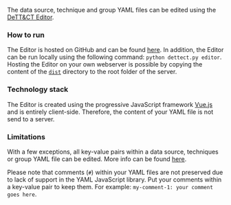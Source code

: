 The data source, technique and group YAML files can be edited using the [DeTT&CT Editor](https://rabobankcdc.github.io/dettect-editor).

### How to run
The Editor is hosted on GitHub and can be found [here](https://rabobankcdc.github.io/dettect-editor). In addition, the Editor can be run locally using the following command: `python dettect.py editor`. Hosting the Editor on your own webserver is possible by copying the content of the [`dist`](https://github.com/rabobank-cdc/DeTTECT/tree/master/editor/dist) directory to the root folder of the server.

### Technology stack
The Editor is created using the progressive JavaScript framework [Vue.js](https://vuejs.org/) and is entirely client-side. Therefore, the content of your YAML file is not send to a server.

### Limitations
With a few exceptions, all key-value pairs within a data source, techniques or group YAML file can be edited. More info can be found [here](Future-dev#dettct-editor).

Please note that comments (`#`) within your YAML files are not preserved due to lack of support in the YAML JavaScript library. Put your comments within a key-value pair to keep them. For example: `my-comment-1: your comment goes here`.
